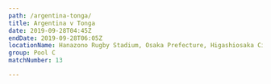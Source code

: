 ```yaml
---
path: /argentina-tonga/
title: Argentina v Tonga
date: 2019-09-28T04:45Z
endDate: 2019-09-28T06:05Z
locationName: Hanazono Rugby Stadium, Osaka Prefecture, Higashiosaka City
group: Pool C
matchNumber: 13

---
```

